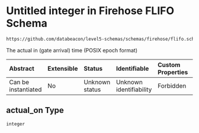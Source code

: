 # Untitled integer in Firehose FLIFO Schema

```txt
https://github.com/databeacon/level5-schemas/schemas/firehose/flifo.schema.json#/properties/actual_on
```

The actual in (gate arrival) time (POSIX epoch format)

| Abstract            | Extensible | Status         | Identifiable            | Custom Properties | Additional Properties | Access Restrictions | Defined In                                                                         |
| :------------------ | :--------- | :------------- | :---------------------- | :---------------- | :-------------------- | :------------------ | :--------------------------------------------------------------------------------- |
| Can be instantiated | No         | Unknown status | Unknown identifiability | Forbidden         | Allowed               | none                | [flifo.schema.json\*](../../out/firehose/flifo.schema.json "open original schema") |

## actual\_on Type

`integer`
